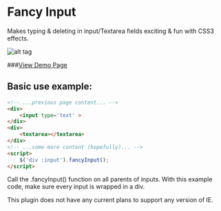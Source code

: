 Fancy Input
=============
Makes typing & deleting in input/Textarea fields exciting & fun with CSS3 effects.

![alt tag](https://raw.githubusercontent.com/yairEO/fancyInput/master/preview.gif)

###[View Demo Page](http://yaireo.github.io/fancyInput)

## Basic use example:
```html
<!-- ...previous page content... -->
<div>
	<input type='text' >
</div>
<div>
	<textarea></textarea>
</div>
<!-- ...some more content (hopefully)... -->
<script>
    $('div :input').fancyInput();
</script>
```
Call the .fancyInput() function on all parents of inputs.
With this example code, make sure every input is wrapped in a div.

This plugin does not have any current plans to support any version of IE.
